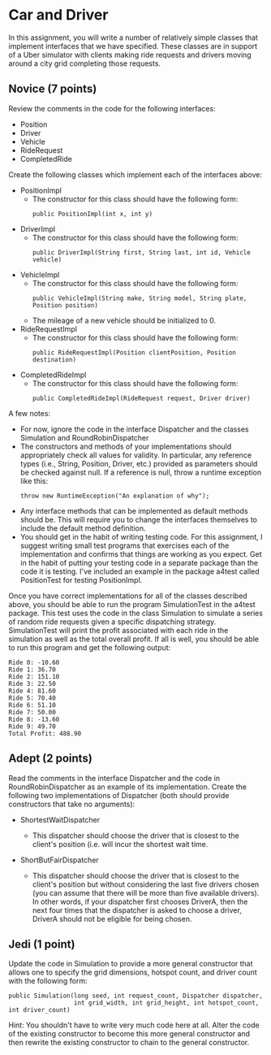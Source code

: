 # Car and Driver

In this assignment, you will write a number of relatively simple classes that implement interfaces that we have specified.
These classes are in support of a Uber simulator with clients making ride requests and drivers moving around
a city grid completing those requests.

## Novice (7 points)

Review the comments in the code for the following interfaces:
* Position
* Driver
* Vehicle
* RideRequest
* CompletedRide

Create the following classes which implement each of the interfaces above:
* PositionImpl
  * The constructor for this class should have the following form:
    ```
    public PositionImpl(int x, int y)
    ```
* DriverImpl
  * The constructor for this class should have the following form:
    ```
    public DriverImpl(String first, String last, int id, Vehicle vehicle)
    ```
* VehicleImpl
  * The constructor for this class should have the following form:
    ```
    public VehicleImpl(String make, String model, String plate, Position position)
    ```
  * The mileage of a new vehicle should be initialized to 0.
* RideRequestImpl
  * The constructor for this class should have the following form:
    ```
    public RideRequestImpl(Position clientPosition, Position destination)
    ```
* CompletedRideImpl
  * The constructor for this class should have the following form:
    ```
    public CompletedRideImpl(RideRequest request, Driver driver)
    ```
  
A few notes:
* For now, ignore the code in the interface Dispatcher and the classes Simulation and RoundRobinDispatcher
* The constructors and methods of your implementations should appropriately check all values
  for validity. In particular, any reference types (i.e., String, Position, Driver, etc.) provided
  as parameters should be checked against null. If a reference is null, throw a runtime exception like this:
  ```
  throw new RuntimeException("An explanation of why");
  ```
* Any interface methods that can be implemented as default methods should be. This will require
  you to change the interfaces themselves to include the default method definition. 
* You should get in the habit of writing testing code. For this assignment, I suggest writing 
  small test programs that exercises each of the implementation and confirms that things are
  working as you expect. Get in the habit of putting your testing code in a separate package than
  the code it is testing. I've included an example in the package a4test called PositionTest for
  testing PositionImpl.

Once you have correct implementations for all of the classes described above, you should be able
to run the program SimulationTest in the a4test package. This test uses the code in the class Simulation
to simulate a series of random ride requests given a specific dispatching strategy. SimulationTest will
print the profit associated with each ride in the simulation as well as the total overall profit. If all
is well, you should be able to run this program and get the following output:
```
Ride 0: -10.60
Ride 1: 36.70
Ride 2: 151.10
Ride 3: 22.50
Ride 4: 81.60
Ride 5: 70.40
Ride 6: 51.10
Ride 7: 50.00
Ride 8: -13.60
Ride 9: 49.70
Total Profit: 488.90
```

## Adept (2 points)

Read the comments in the interface Dispatcher and the code in RoundRobinDispatcher as an example
of its implementation. Create the following two implementations of Dispatcher (both should provide
constructors that take no arguments):

* ShortestWaitDispatcher
  * This dispatcher should choose the driver that is closest to the client's position (i.e. will incur
    the shortest wait time.
  
* ShortButFairDispatcher
  * This dispatcher should choose the driver that is closest to the client's position but without
    considering the last five drivers chosen (you can assume that there will be more than five
    available drivers). In other words, if your dispatcher first chooses DriverA, then the next four
    times that the dispatcher is asked to choose a driver, DriverA should not be eligible for being
    chosen. 
  
## Jedi (1 point)

Update the code in Simulation to provide a more general constructor that allows one to specify
the grid dimensions, hotspot count, and driver count with the following form:
```
public Simulation(long seed, int request_count, Dispatcher dispatcher,
                  int grid_width, int grid_height, int hotspot_count, int driver_count)
```

Hint: You shouldn't have to write very much code here at all. Alter the code of the existing
constructor to become this more general constructor and then rewrite the existing constructor
to chain to the general constructor.
